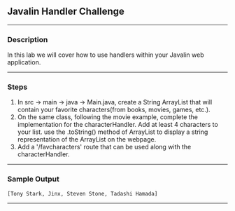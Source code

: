 ## Javalin Handler Challenge
---
### Description
In this lab we will cover how to use handlers within your Javalin web application.

---
### Steps
1. In src -> main -> java -> Main.java, create a String ArrayList that will contain your favorite characters(from books, movies, games, etc.).
2. On the same class, following the movie example, complete the implementation for the characterHandler. Add at least 4 characters to your list. use the .toString() method of ArrayList to display a string representation of the ArrayList on the webpage.
3. Add a '/favcharacters' route that can be used along with the characterHandler.
---
### Sample Output
```
[Tony Stark, Jinx, Steven Stone, Tadashi Hamada]
```
---
